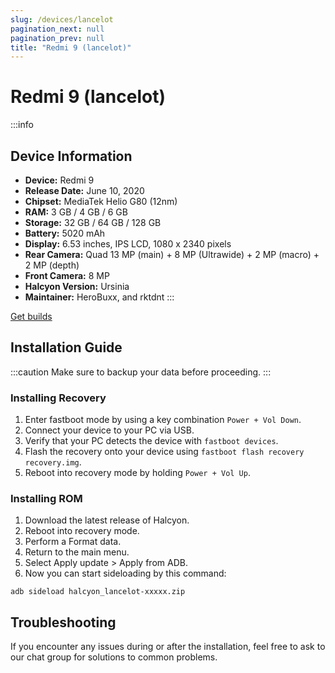 ```yaml
---
slug: /devices/lancelot
pagination_next: null
pagination_prev: null
title: "Redmi 9 (lancelot)"
---
```


# Redmi 9 (lancelot)
:::info
## Device Information

- **Device:** Redmi 9
- **Release Date:** June 10, 2020
- **Chipset:** 	MediaTek Helio G80 (12nm)
- **RAM:** 3 GB / 4 GB / 6 GB
- **Storage:** 32 GB / 64 GB / 128 GB
- **Battery:** 5020 mAh
- **Display:** 6.53 inches, IPS LCD, 1080 x 2340 pixels 
- **Rear Camera:** Quad 13 MP (main) + 8 MP (Ultrawide) + 2 MP (macro) + 2 MP (depth)
- **Front Camera:** 8 MP
- **Halcyon Version:** Ursinia
- **Maintainer:** HeroBuxx, and rktdnt
:::

<a href="https://www.pling.com/p/2058150/" class="button button--primary">Get builds</a>

## Installation Guide
:::caution
Make sure to backup your data before proceeding.
:::

### Installing Recovery
1. Enter fastboot mode by using a key combination `Power + Vol Down`.
2. Connect your device to your PC via USB.
4. Verify that your PC detects the device with `fastboot devices`.
5. Flash the recovery onto your device using `fastboot flash recovery recovery.img`.
6. Reboot into recovery mode by holding `Power + Vol Up`.

### Installing ROM
1. Download the latest release of Halcyon.
2. Reboot into recovery mode.
3. Perform a Format data.
4. Return to the main menu.
5. Select Apply update > Apply from ADB.
6. Now you can start sideloading by this command:
```
adb sideload halcyon_lancelot-xxxxx.zip
```

## Troubleshooting

If you encounter any issues during or after the installation, feel free to ask to our chat group for solutions to common problems.
